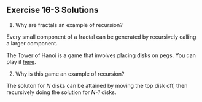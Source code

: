 ## Exercise 16-3 Solutions

1. Why are fractals an example of recursion?

Every small component of a fractal can be generated by recursively calling a larger component.


The Tower of Hanoi is a game that involves placing disks on pegs. You can play it [here](http://www.dynamicdrive.com/dynamicindex12/towerhanoi.htm).

2. Why is this game an example of recursion?

The soluton for *N* disks can be attained by moving the top disk off, then recursively doing the solution for *N-1* disks.
